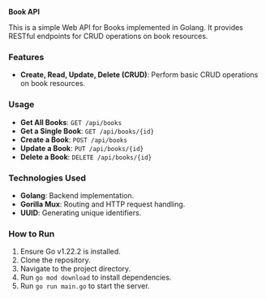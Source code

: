 **Book API**

This is a simple Web API for Books implemented in Golang. It provides RESTful endpoints for CRUD operations on book resources.

### Features

- **Create, Read, Update, Delete (CRUD)**: Perform basic CRUD operations on book resources.

### Usage

- **Get All Books**: `GET /api/books`
- **Get a Single Book**: `GET /api/books/{id}`
- **Create a Book**: `POST /api/books`
- **Update a Book**: `PUT /api/books/{id}`
- **Delete a Book**: `DELETE /api/books/{id}`

### Technologies Used

- **Golang**: Backend implementation.
- **Gorilla Mux**: Routing and HTTP request handling.
- **UUID**: Generating unique identifiers.

### How to Run

1. Ensure Go v1.22.2 is installed.
2. Clone the repository.
3. Navigate to the project directory.
4. Run `go mod download` to install dependencies.
5. Run `go run main.go` to start the server.
